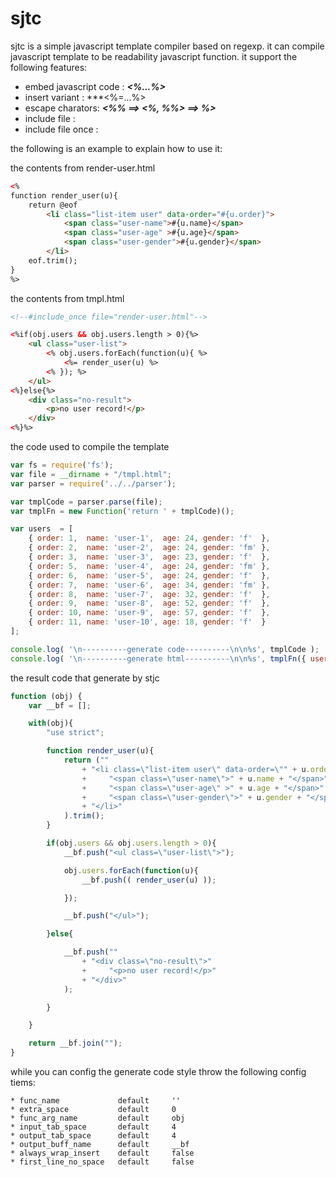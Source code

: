 # sjtc
sjtc is a simple javascript template compiler based on regexp. 
it can compile javascript template to be readability javascript 
function. it support the following features:
 
  * embed javascript code : ***<%...%>***
  * insert variant  : ***<%=...%>
  * escape charators: ***<%% ==> <%, %%> ==> %>***
  * include file : ***<!--#include file="file-path.html"-->***
  * include file once : ***<!--#include file="file-path.html"-->***

the following is an example to explain how to use it:

the contents from render-user.html
```html
<%
function render_user(u){
    return @eof 
        <li class="list-item user" data-order="#{u.order}">
            <span class="user-name">#{u.name}</span>
            <span class="user-age" >#{u.age}</span>
            <span class="user-gender">#{u.gender}</span>
        </li>
    eof.trim();
}
%>
```
the contents from tmpl.html
```html
<!--#include_once file="render-user.html"-->

<%if(obj.users && obj.users.length > 0){%>
    <ul class="user-list">
        <% obj.users.forEach(function(u){ %>
            <%= render_user(u) %>
        <% }); %>
    </ul>
<%}else{%>
    <div class="no-result">
        <p>no user record!</p>
    </div>
<%}%>
```

the code used to compile the template
```javascript
var fs = require('fs');
var file = __dirname + "/tmpl.html";
var parser = require('../../parser');

var tmplCode = parser.parse(file);
var tmplFn = new Function('return ' + tmplCode)();

var users  = [
    { order: 1,  name: 'user-1',  age: 24, gender: 'f'  },
    { order: 2,  name: 'user-2',  age: 24, gender: 'fm' },
    { order: 3,  name: 'user-3',  age: 23, gender: 'f'  },
    { order: 5,  name: 'user-4',  age: 24, gender: 'fm' },
    { order: 6,  name: 'user-5',  age: 24, gender: 'f'  },
    { order: 7,  name: 'user-6',  age: 34, gender: 'fm' },
    { order: 8,  name: 'user-7',  age: 32, gender: 'f'  },
    { order: 9,  name: 'user-8',  age: 52, gender: 'f'  },
    { order: 10, name: 'user-9',  age: 57, gender: 'f'  },
    { order: 11, name: 'user-10', age: 18, gender: 'f'  }
];

console.log( '\n----------generate code----------\n\n%s', tmplCode );
console.log( '\n----------generate html----------\n\n%s', tmplFn({ users: users }) );
```

the result code that generate by stjc 
```javascript
function (obj) {
    var __bf = [];

    with(obj){
        "use strict";

        function render_user(u){
            return (""
                + "<li class=\"list-item user\" data-order=\"" + u.order + "\">"
                +     "<span class=\"user-name\">" + u.name + "</span>"
                +     "<span class=\"user-age\" >" + u.age + "</span>"
                +     "<span class=\"user-gender\">" + u.gender + "</span>"
                + "</li>"
            ).trim();
        }

        if(obj.users && obj.users.length > 0){
            __bf.push("<ul class=\"user-list\">");

            obj.users.forEach(function(u){ 
                __bf.push(( render_user(u) ));

            }); 

            __bf.push("</ul>");

        }else{

            __bf.push(""
                + "<div class=\"no-result\">"
                +     "<p>no user record!</p>"
                + "</div>"
            );

        }

    }

    return __bf.join("");
}

````

while you can config the generate code style throw the following 
config tiems:

    * func_name             default     ''
    * extra_space           default     0
    * func_arg_name         default     obj
    * input_tab_space       default     4 
    * output_tab_space      default     4
    * output_buff_name      default     __bf
    * always_wrap_insert    default     false
    * first_line_no_space   default     false

